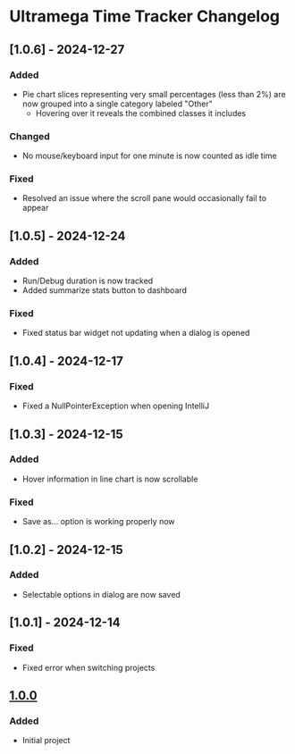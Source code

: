# Ultramega Time Tracker Changelog

## [1.0.6] - 2024-12-27

### Added
- Pie chart slices representing very small percentages (less than 2%) are now grouped into a single category labeled "Other"
  - Hovering over it reveals the combined classes it includes

### Changed
- No mouse/keyboard input for one minute is now counted as idle time

### Fixed

- Resolved an issue where the scroll pane would occasionally fail to appear

## [1.0.5] - 2024-12-24

### Added

- Run/Debug duration is now tracked
- Added summarize stats button to dashboard

### Fixed

- Fixed status bar widget not updating when a dialog is opened

## [1.0.4] - 2024-12-17

### Fixed

- Fixed a NullPointerException when opening IntelliJ

## [1.0.3] - 2024-12-15

### Added

- Hover information in line chart is now scrollable

### Fixed

- Save as... option is working properly now

## [1.0.2] - 2024-12-15

### Added

- Selectable options in dialog are now saved

## [1.0.1] - 2024-12-14

### Fixed

- Fixed error when switching projects

## [1.0.0]

### Added

- Initial project

[1.0.0]: https://github.com/starforcraft/ultramega-time-tracker/commits/v1.0.0